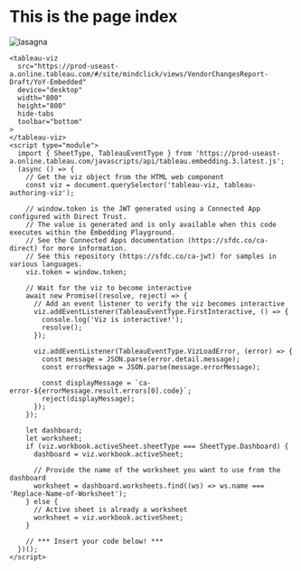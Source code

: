 # This is the page index

<img src="https://amsilvr.github.io/d4h/assets/images/Durkan/Durkan_Hero.png" alt="lasagna">

    <tableau-viz
      src="https://prod-useast-a.online.tableau.com/#/site/mindclick/views/VendorChangesReport-Draft/YoY-Embedded"
      device="desktop"
      width="800"
      height="800"
      hide-tabs
      toolbar="bottom"
    >
    </tableau-viz>
    <script type="module">
      import { SheetType, TableauEventType } from 'https://prod-useast-a.online.tableau.com/javascripts/api/tableau.embedding.3.latest.js';
      (async () => {
        // Get the viz object from the HTML web component
        const viz = document.querySelector('tableau-viz, tableau-authoring-viz');

        // window.token is the JWT generated using a Connected App configured with Direct Trust.
        // The value is generated and is only available when this code executes within the Embedding Playground.
        // See the Connected Apps documentation (https://sfdc.co/ca-direct) for more information.
        // See this repository (https://sfdc.co/ca-jwt) for samples in various languages.
        viz.token = window.token;

        // Wait for the viz to become interactive
        await new Promise((resolve, reject) => {
          // Add an event listener to verify the viz becomes interactive
          viz.addEventListener(TableauEventType.FirstInteractive, () => {
            console.log('Viz is interactive!');
            resolve();
          });

          viz.addEventListener(TableauEventType.VizLoadError, (error) => {
            const message = JSON.parse(error.detail.message);
            const errorMessage = JSON.parse(message.errorMessage);

            const displayMessage = `ca-error-${errorMessage.result.errors[0].code}`;
            reject(displayMessage);
          });
        });

        let dashboard;
        let worksheet;
        if (viz.workbook.activeSheet.sheetType === SheetType.Dashboard) {
          dashboard = viz.workbook.activeSheet;

          // Provide the name of the worksheet you want to use from the dashboard
          worksheet = dashboard.worksheets.find((ws) => ws.name === 'Replace-Name-of-Worksheet');
        } else {
          // Active sheet is already a worksheet
          worksheet = viz.workbook.activeSheet;
        }

        // *** Insert your code below! ***
      })();
    </script>  

